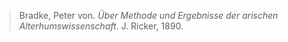 > Bradke, Peter von. *Über Methode und Ergebnisse der arischen Alterhumswissenschaft*. J. Ricker, 1890.
